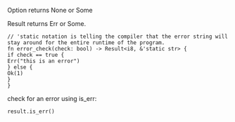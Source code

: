 

Option returns None or Some

Result returns Err or Some.


```
// 'static notation is telling the compiler that the error string will stay around for the entire runtime of the program.
fn error_check(check: bool) -> Result<i8, &'static str> {
if check == true {
Err("this is an error")
} else {
Ok(1)
}
}
```

check for an error using is_err:
```
result.is_err()
```